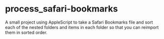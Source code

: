 # process_safari-bookmarks
A small project using AppleScript to take a Safari Bookmarks file and sort each of the nested folders and items in each folder so that you can reimport them in sorted order.
